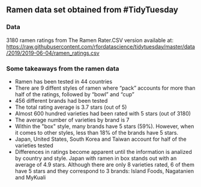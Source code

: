 ## Ramen data set obtained from #TidyTuesday

### Data
3180 ramen ratings from The Ramen Rater.CSV version available at: https://raw.githubusercontent.com/rfordatascience/tidytuesday/master/data/2019/2019-06-04/ramen_ratings.csv

### Some takeaways from the ramen data
- Ramen has been tested in 44 countries
- There are 9 diffent styles of ramen where “pack” accounts for more than half of the ratings, followed by “bowl” and “cup”
- 456 different brands had been tested
- The total rating average is 3.7 stars (out of 5)
- Almost 600 hundred varieties had been rated with 5 stars (out of 3180)
- The average number of varieties by brand is 7
- Within the "box" style, many brands have 5 stars (59%). However, when it comes to other styles, less than 18% of the brands have 5 stars.
- Japan, United States, South Korea and Taiwan account for half of the varieties tested
- Differences in ratings become apparent until the information is analized by country and style. Japan with ramen in box stands out with an average of 4.9 stars. Although there are only 8 varieties rated, 6 of them have 5 stars and they correspond to 3 brands: Island Foods, Nagatanien and MyKuali
